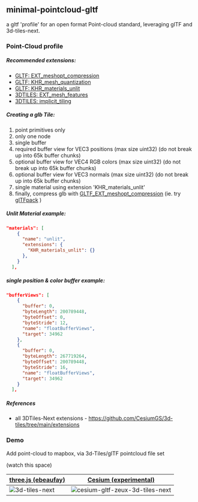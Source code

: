 ## minimal-pointcloud-gltf
a gltf 'profile' for an open format Point-cloud standard, leveraging glTF and 3d-tiles-next.


### Point-Cloud profile

##### Recommended extensions:
- [GLTF: EXT_meshopt_compression](https://gltf-transform.donmccurdy.com/classes/extensions.meshoptcompression.html)
- [GLTF: KHR_mesh_quantization](https://github.com/CesiumGS/glTF/tree/main/extensions/2.0/Khronos/KHR_mesh_quantization)
- [GLTF: KHR_materials_unlit](https://github.com/KhronosGroup/glTF/blob/main/extensions/2.0/Khronos/KHR_materials_unlit/README.md)
- [3DTILES: EXT_mesh_features](https://github.com/CesiumGS/glTF/tree/3d-tiles-next/extensions/2.0/Vendor/EXT_mesh_features)
- [3DTILES: implicit_tiling](https://github.com/CesiumGS/3d-tiles/tree/main/extensions/3DTILES_implicit_tiling)

##### Creating a glb Tile:
1. point primitives only
2. only one node
3. single buffer
4. required buffer view for VEC3 positions (max size uint32) (do not break up into 65k buffer chunks)
5. optional buffer view for VEC4 RGB colors (max size uint32) (do not break up into 65k buffer chunks)
5. optional buffer view for VEC3 normals (max size uint32) (do not break up into 65k buffer chunks)
7. single material using extension 'KHR_materials_unlit' 
8. finally, compress glb with [GLTF_EXT_meshopt_compression](https://gltf-transform.donmccurdy.com/classes/extensions.meshoptcompression.html) (ie. try [glTFpack](https://github.com/zeux/meshoptimizer/tree/master/gltf) )


##### Unlit Material example:
```json
"materials": [
    {
      "name": "unlit",
      "extensions": {
        "KHR_materials_unlit": {}
      },
    }
  ],
```

##### single position & color buffer example:

```json
"bufferViews": [
    {
      "buffer": 0,
      "byteLength": 200789448,
      "byteOffset": 0,
      "byteStride": 12,
      "name": "floatBufferViews",
      "target": 34962
    },
    {
      "buffer": 0,
      "byteLength": 267719264,
      "byteOffset": 200789448,
      "byteStride": 16,
      "name": "floatBufferViews",
      "target": 34962
    }
  ],
```

##### References
- all 3DTiles-Next extensions - https://github.com/CesiumGS/3d-tiles/tree/main/extensions


### Demo

Add point-cloud to mapbox, via 3d-Tiles/glTF pointcloud file set

(watch this space)

| [three.js (ebeaufay)](https://github.com/ebeaufay/3DTilesViewer)  | [Cesium (experimental)](https://github.com/CesiumGS/cesium/issues/9987) |
| ------------- | ------------- |
| ![3d-tiles-next](https://user-images.githubusercontent.com/440241/148264966-f62d1e44-7e4e-4571-ba5d-e5da89f31823.gif)  | ![cesium-gltf-zeux-3d-tiles-next](https://user-images.githubusercontent.com/440241/148264951-283656e7-5e57-4528-967e-c2bb0f4eeb7d.JPG)  |





